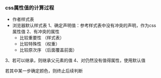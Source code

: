### css属性值的计算过程

- 作者样式表
- 浏览器默认样式表
1、确定声明值：参考样式表中没有冲突的声明，作为css属性值
2、有冲突的属性
     - 比较重要性 （样式表）
     - 比较特殊性 （权重）
     - 比较原次序 （后面覆盖前面）

3、若可以继承，则继承父元素的值
4、对仍然没有值得属性，使用默认值

若其中某一步确定颜色，则终止后续判断